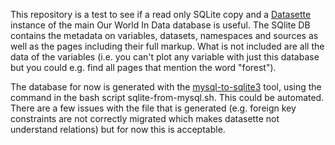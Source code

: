 This repository is a test to see if a read only SQLite copy and a [Datasette](https://datasette.io/) instance of the main Our World In Data database is useful. The SQlite DB contains the metadata on variables, datasets, namespaces and sources as well as the pages including their full markup. What is not included are all the data of the variables (i.e. you can't plot any variable with just this database but you could e.g. find all pages that mention the word "forest").

The database for now is generated with the [mysql-to-sqlite3](https://github.com/techouse/mysql-to-sqlite3/tree/master/mysql_to_sqlite3) tool, using the command in the bash script sqlite-from-mysql.sh. This could be automated. There are a few issues with the file that is generated (e.g. foreign key constraints are not correctly migrated which makes datasette not understand relations) but for now this is acceptable.
